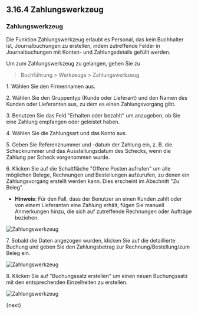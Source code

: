 ## 3.16.4 Zahlungswerkzeug

### Zahlungswerkzeug

Die Funktion Zahlungswerkzeug erlaubt es Personal, das kein Buchhalter ist, Journalbuchungen zu erstellen, indem zutreffende Felder in Journalbuchungen mit Konten- und Zahlungsdetails gefüllt werden.

Um zum Zahlungswerkzeug zu gelangen, gehen Sie zu

> Buchführung > Werkzeuge > Zahlungswerkzeug

1\. Wählen Sie den Firmennamen aus.

2\. Wählen Sie den Gruppentyp (Kunde oder Lieferant) und den Namen des Kunden oder Lieferanten aus, zu dem es einen Zahlungsvorgang gibt.

3\. Benutzen Sie das Feld "Erhalten oder bezahlt" um anzugeben, ob Sie eine Zahlung empfangen oder geleistet haben.

4\. Wählen Sie die Zahlungsart und das Konto aus.

5\. Geben Sie Referenznummer und -datum der Zahlung ein, z. B. die Schecknummer und das Ausstellungsdatum des Schecks, wenn die Zahlung per Scheck vorgenommen wurde.

6\. Klicken Sie auf die Schaltfläche "Offene Posten aufrufen" um alle möglichen Belege, Rechnungen und Bestellungen aufzurufen, zu denen ein Zahlungsvorgang erstellt werden kann. Dies erscheint im Abschnitt "Zu Beleg".

* **Hinweis**: Für den Fall, dass der Benutzer an einen Kunden zahlt oder von einem Lieferanten eine Zahlung erhält, fügen Sie manuell Anmerkungen hinzu, die sich auf zutreffende Rechnungen oder Aufträge beziehen.

<img class="screenshot" alt="Zahlungswerkzeug" src="{{docs_base_url}}/assets/img/accounts/payment-tool-1.png">

7\. Sobald die Daten angezogen wurden, klicken Sie auf die detaillierte Buchung und geben Sie den Zahlungsbetrag zur Rechnung/Bestellung/zum Beleg ein.

<img class="screenshot" alt="Zahlungswerkzeug" src="{{docs_base_url}}/assets/img/accounts/payment-tool-2.png">

8\. Klicken Sie auf "Buchungssatz erstellen" um einen neuen Buchungssatz mit den entsprechenden Einzelheiten zu erstellen.

<img class="screenshot" alt="Zahlungswerkzeug" src="{{docs_base_url}}/assets/img/accounts/payment-tool-3.png">

{next}
